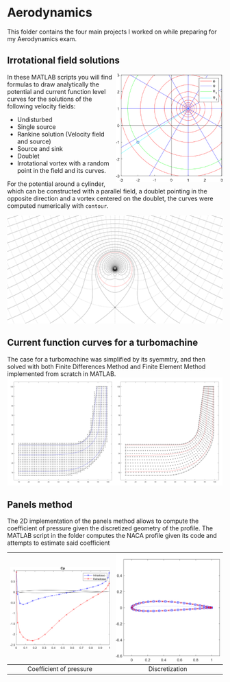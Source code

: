 # Aerodynamics
This folder contains the four main projects I worked on while preparing for my Aerodynamics exam.

## Irrotational field solutions
<img align="right" width="250" alt="Irrotational field solutions" src="irrotational/img/cover.gif" />

In these MATLAB scripts you will find formulas to draw analytically the potential and current function level curves for the solutions of the following velocity fields:
- Undisturbed
- Single source
- Rankine solution (Velocity field and source)
- Source and sink
- Doublet
- Irrotational vortex
with a random point in the field and its curves.

For the potential around a cylinder, which can be constructed with a parallel field, a doublet pointing in the opposite direction and a vortex centered on the doublet, the curves were computed numerically with `contour`.

![Potential flow around a cylinder](irrotational/img/ivd_est.png)

## Current function curves for a turbomachine
The case for a turbomachine was simplified by its syemmtry, and then solved with both Finite Differences Method and Finite Element Method implemented from scratch in MATLAB.
![](turbomachine/img/fem_fdm_mesh.svg)

## Panels method
The 2D implementation of the panels method allows to compute the coefficient of pressure given the discretized geometry of the profile. The MATLAB script in the folder computes the NACA profile given its code and attempts to estimate said coefficient

![](panels/img/cp2412.png)             |  ![](panels/img/profile.png)
|:--:|:--:
 Coefficient of pressure |  Discretization
